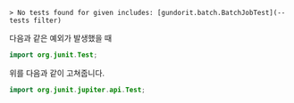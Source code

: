 ```
> No tests found for given includes: [gundorit.batch.BatchJobTest](--tests filter)
```

다음과 같은 예외가 발생했을 때 

```java
import org.junit.Test;
```

위를 다음과 같이 고쳐줍니다.
```java
import org.junit.jupiter.api.Test;
```
